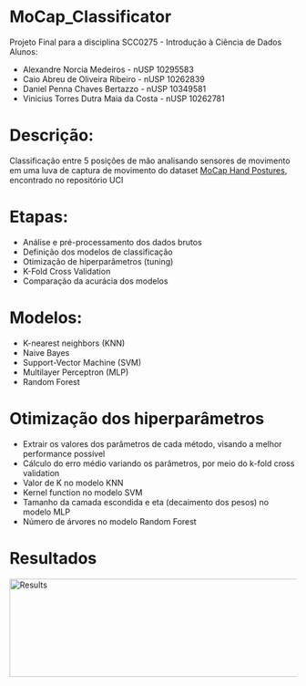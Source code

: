 # MoCap_Classificator
Projeto Final para a disciplina SCC0275 - Introdução à Ciência de Dados
Alunos:
- Alexandre Norcia Medeiros         	- nUSP 10295583
- Caio Abreu de Oliveira Ribeiro	    - nUSP 10262839
- Daniel Penna Chaves Bertazzo        - nUSP 10349581
- Vinicius Torres Dutra Maia da Costa	- nUSP 10262781

# Descrição:
Classificação entre 5 posições de mão analisando sensores de movimento em uma luva de captura de movimento do dataset 
[MoCap Hand Postures](https://archive.ics.uci.edu/ml/datasets/MoCap+Hand+Postures), encontrado no repositório UCI

# Etapas:
- Análise e pré-processamento dos dados brutos
- Definição dos modelos de classificação
- Otimização de hiperparâmetros (tuning)
- K-Fold Cross Validation
- Comparação da acurácia dos modelos

# Modelos:
- K-nearest neighbors (KNN)
- Naive Bayes
- Support-Vector Machine (SVM)
- Multilayer Perceptron (MLP)
- Random Forest

# Otimização dos hiperparâmetros
- Extrair os valores dos parâmetros de cada método, visando a melhor performance possível
- Cálculo do erro médio variando os parâmetros, por meio do k-fold cross validation
- Valor de K no modelo KNN
- Kernel function no modelo SVM
- Tamanho da camada escondida e eta (decaimento dos pesos) no modelo MLP
- Número de árvores no modelo Random Forest

# Resultados
<img src="https://i.imgur.com/EWns5qR.png" width="1109" height="172" title="Results">






